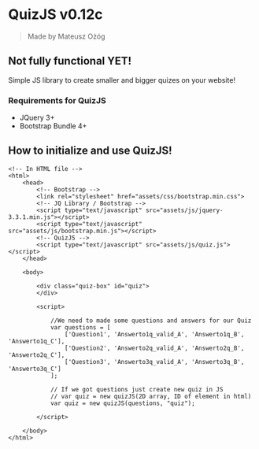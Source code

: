 # QuizJS v0.12c
> Made by Mateusz Ożóg

## Not fully functional YET!

Simple JS library to create smaller and bigger quizes on your website!

### Requirements for QuizJS
- JQuery 3+
- Bootstrap Bundle 4+

## How to initialize and use QuizJS!
```
<!-- In HTML file -->
<html>
    <head>
        <!-- Bootstrap -->
        <link rel="stylesheet" href="assets/css/bootstrap.min.css">
        <!-- JQ Library / Bootstrap -->
        <script type="text/javascript" src="assets/js/jquery-3.3.1.min.js"></script>
        <script type="text/javascript" src="assets/js/bootstrap.min.js"></script>
        <!-- QuizJS -->
        <script type="text/javascript" src="assets/js/quiz.js"></script>
    </head>

    <body>
    
        <div class="quiz-box" id="quiz">
        </div>

        <script>

            //We need to made some questions and answers for our Quiz
            var questions = [
                ['Question1', 'Answerto1q_valid_A', 'Answerto1q_B', 'Answerto1q_C'],
                ['Question2', 'Answerto2q_valid_A', 'Answerto2q_B', 'Answerto2q_C'],
                ['Question3', 'Answerto3q_valid_A', 'Answerto3q_B', 'Answerto3q_C']
            ];

            // If we got questions just create new quiz in JS
            // var quiz = new quizJS(2D array, ID of element in html)
            var quiz = new quizJS(questions, "quiz");

        </script>

    </body>
</html>
```
